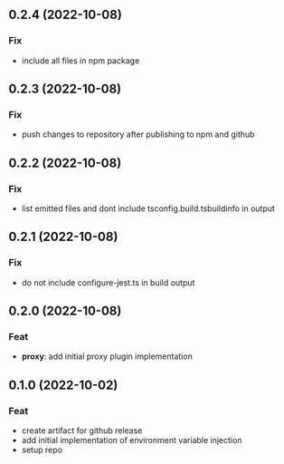 ## 0.2.4 (2022-10-08)

### Fix

- include all files in npm package

## 0.2.3 (2022-10-08)

### Fix

- push changes to repository after publishing to npm and github

## 0.2.2 (2022-10-08)

### Fix

- list emitted files and dont include tsconfig.build.tsbuildinfo in output

## 0.2.1 (2022-10-08)

### Fix

- do not include configure-jest.ts in build output

## 0.2.0 (2022-10-08)

### Feat

- **proxy**: add initial proxy plugin implementation

## 0.1.0 (2022-10-02)

### Feat

- create artifact for github release
- add initial implementation of environment variable injection
- setup repo
